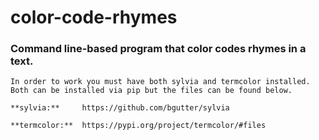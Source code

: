 # color-code-rhymes
### Command line-based program that color codes rhymes in a text.


	In order to work you must have both sylvia and termcolor installed.
	Both can be installed via pip but the files can be found below.

	**sylvia:** 	https://github.com/bgutter/sylvia
  
	**termcolor:**	https://pypi.org/project/termcolor/#files
  
  
